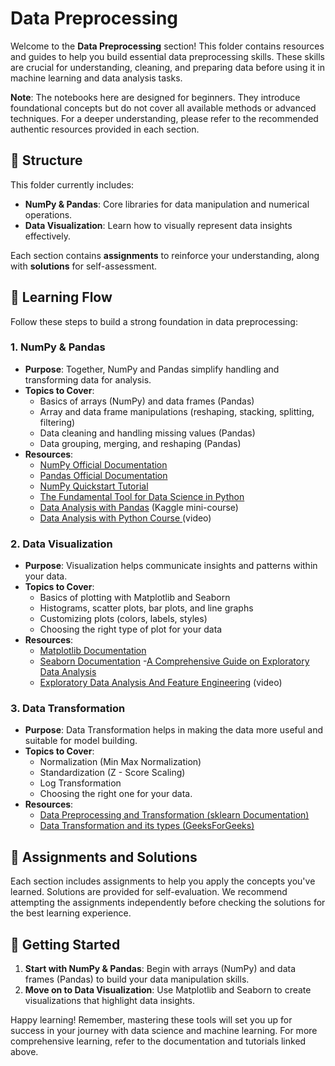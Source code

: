 # Data Preprocessing

Welcome to the **Data Preprocessing** section! This folder contains resources and guides to help you build essential data preprocessing skills. These skills are crucial for understanding, cleaning, and preparing data before using it in machine learning and data analysis tasks.

**Note**: The notebooks here are designed for beginners. They introduce foundational concepts but do not cover all available methods or advanced techniques. For a deeper understanding, please refer to the recommended authentic resources provided in each section.

## 📂 Structure

This folder currently includes:
- **NumPy & Pandas**: Core libraries for data manipulation and numerical operations.
- **Data Visualization**: Learn how to visually represent data insights effectively.

Each section contains **assignments** to reinforce your understanding, along with **solutions** for self-assessment.

## 🔗 Learning Flow

Follow these steps to build a strong foundation in data preprocessing:

### 1. **NumPy & Pandas**
   - **Purpose**: Together, NumPy and Pandas simplify handling and transforming data for analysis.
   - **Topics to Cover**:
     - Basics of arrays (NumPy) and data frames (Pandas)
     - Array and data frame manipulations (reshaping, stacking, splitting, filtering)
     - Data cleaning and handling missing values (Pandas)
     - Data grouping, merging, and reshaping (Pandas)
   - **Resources**:
     - [NumPy Official Documentation](https://numpy.org/doc/stable/)
     - [Pandas Official Documentation](https://pandas.pydata.org/docs/)
     - [NumPy Quickstart Tutorial](https://numpy.org/doc/stable/user/quickstart.html)
     - [The Fundamental Tool for Data Science in Python](https://medium.com/@m.franfuentes/numpy-the-fundamental-tool-for-data-science-in-python-fa2b605a3bf9)
     - [Data Analysis with Pandas](https://www.kaggle.com/learn/pandas) (Kaggle mini-course)
     - [Data Analysis with Python Course ](https://www.youtube.com/watch?v=GPVsHOlRBBI) (video)

### 2. **Data Visualization**
   - **Purpose**: Visualization helps communicate insights and patterns within your data.
   - **Topics to Cover**:
     - Basics of plotting with Matplotlib and Seaborn
     - Histograms, scatter plots, bar plots, and line graphs
     - Customizing plots (colors, labels, styles)
     - Choosing the right type of plot for your data
   - **Resources**:
     - [Matplotlib Documentation](https://matplotlib.org/stable/contents.html)
     - [Seaborn Documentation](https://seaborn.pydata.org/)
     -[A Comprehensive Guide on Exploratory Data Analysis](https://medium.com/@pabbakavya123/a-comprehensive-guide-on-exploratory-data-analysis-eda-ab38f33d6abc)
     - [ Exploratory Data Analysis And Feature Engineering](https://www.youtube.com/watch?v=fHFOANOHwh8) (video)

### 3. **Data Transformation**
   - **Purpose**: Data Transformation helps in making the data more useful and suitable for model building.
   - **Topics to Cover**:
     - Normalization (Min Max Normalization)
     - Standardization (Z - Score Scaling)
     - Log Transformation
     - Choosing the right one for your data.
   - **Resources**:
     - [Data Preprocessing and Transformation (sklearn Documentation)](https://scikit-learn.org/stable/modules/preprocessing.html)
     - [Data Transformation and its types (GeeksForGeeks)](https://www.geeksforgeeks.org/data-transformation-in-data-mining/)

## 📝 Assignments and Solutions

Each section includes assignments to help you apply the concepts you've learned. Solutions are provided for self-evaluation. We recommend attempting the assignments independently before checking the solutions for the best learning experience.

## 🏁 Getting Started

1. **Start with NumPy & Pandas**: Begin with arrays (NumPy) and data frames (Pandas) to build your data manipulation skills.
2. **Move on to Data Visualization**: Use Matplotlib and Seaborn to create visualizations that highlight data insights.

Happy learning! Remember, mastering these tools will set you up for success in your journey with data science and machine learning. For more comprehensive learning, refer to the documentation and tutorials linked above.
